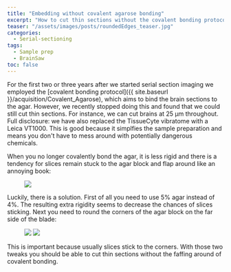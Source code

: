 ```yaml
---
title: "Embedding without covalent agarose bonding"
excerpt: "How to cut thin sections without the covalent bonding protocol"
teaser: "/assets/images/posts/roundedEdges_teaser.jpg"
categories:
  - Serial-sectioning
tags: 
  - Sample prep
  - BrainSaw
toc: false
---
```

 

For the first two or three years after we started serial section imaging we employed the [covalent bonding protocol]({{ site.baseurl }}/acquisition/Covalent_Agarose), which aims to bind the brain sections to the agar. 
However, we recently stopped doing this and found that we could still cut thin sections. 
For instance, we can cut brains at 25 μm throughout.
Full disclosure: we have also replaced the TissueCyte vibratome with a Leica VT1000. 
This is good because it simplfies the sample preparation and means you don't have to mess around with potentially dangerous chemicals. 

When you no longer covalently bond the agar, it is less rigid and there is a tendency for slices remain stuck to the agar block and flap around like an annoying book:
<figure>
    <a href="{{ site.baseurl }}/assets/images/posts/stickingSlices.jpg">
        <img src="{{ site.baseurl }}/assets/images/posts/stickingSlices.jpg" >
    </a>
</figure>

Luckily, there is a solution. 
First of all you need to use 5% agar instead of 4%. 
The resulting extra rigidity seems to decrease the chances of slices sticking. 
Next you need to round the corners of the agar block on the far side of the blade:
<figure class="half">
    <img src="{{ site.baseurl }}/assets/images/posts/roundedEdges01.jpg" >
    <img src="{{ site.baseurl }}/assets/images/posts/RoundedCornerAgar.png" >
</figure>
This is important because usually slices stick to the corners. 
With those two tweaks you should be able to cut thin sections without the faffing around of covalent bonding.


